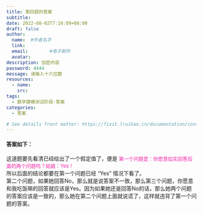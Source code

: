```yaml
---
title: 第四题的答案
subtitle:
date: 2022-08-02T7:10:09+08:00
draft: false
author:
  name:  #作者名字
  link:
  email:        #电子邮件
  avatar:
description: 加密内容
password: 4444
message: 请输入十六位数
resources:
  - name: 
    src: 
tags:
  - 数学建模测试阶段-答案
categories:
  - 答案

# See details front matter: https://fixit.lruihao.cn/documentation/content-management/introduction/#front-matter
---
```

#### 答案如下：
这道题要先看清已经给出了一个假定值了，便是 <font color=#F025AB size=2>第一个问题是：你愿意如实回答后面的两个问题吗？姑娘：Yes！</font>  
 所以后面的结论都要在第一个问题已经 “Yes” 情况下看了。  
 第二个问题，如果她回答No，那么就是说答案不一致，那么第三个问题，你愿意和我吃饭嘛的回答就应该是Yes。因为如果她还是回答No的话，那么她两个问题的答案应该是一致的，那么她在第二个问题上面就说谎了，这样就违背了第一个问题的答案。  

<!--more-->
